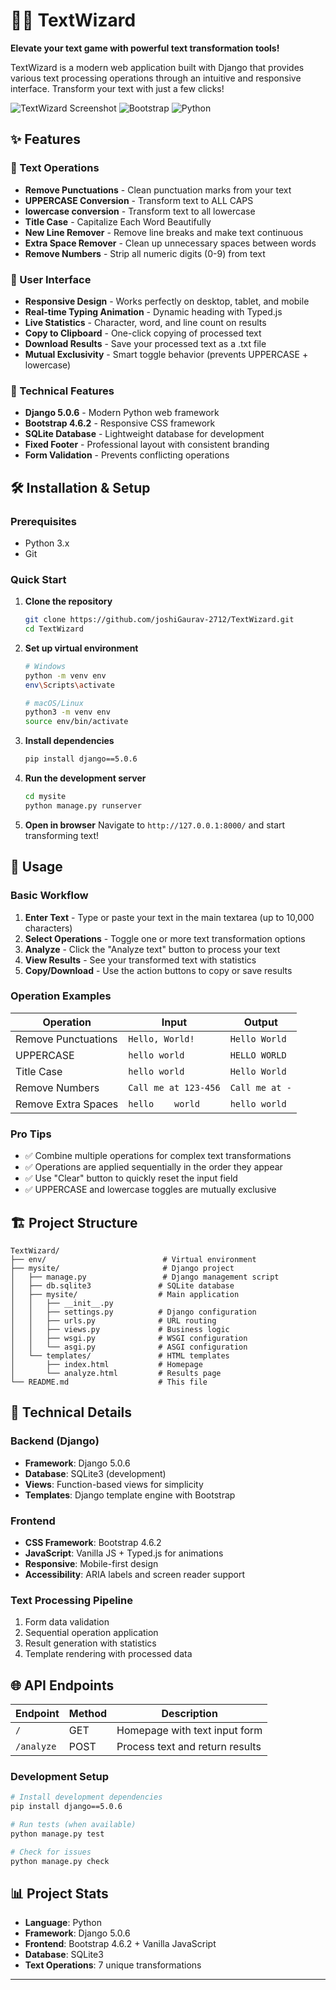 # 🧙‍♂️ TextWizard

**Elevate your text game with powerful text transformation tools!**

TextWizard is a modern web application built with Django that provides various text processing operations through an intuitive and responsive interface. Transform your text with just a few clicks!

![TextWizard Screenshot](https://img.shields.io/badge/Django-5.0.6-green?style=flat&logo=django)
![Bootstrap](https://img.shields.io/badge/Bootstrap-4.6.2-purple?style=flat&logo=bootstrap)
![Python](https://img.shields.io/badge/Python-3.x-blue?style=flat&logo=python)

## ✨ Features

### 🔧 Text Operations

- **Remove Punctuations** - Clean punctuation marks from your text
- **UPPERCASE Conversion** - Transform text to ALL CAPS
- **lowercase conversion** - Transform text to all lowercase
- **Title Case** - Capitalize Each Word Beautifully
- **New Line Remover** - Remove line breaks and make text continuous
- **Extra Space Remover** - Clean up unnecessary spaces between words
- **Remove Numbers** - Strip all numeric digits (0-9) from text

### 🎨 User Interface

- **Responsive Design** - Works perfectly on desktop, tablet, and mobile
- **Real-time Typing Animation** - Dynamic heading with Typed.js
- **Live Statistics** - Character, word, and line count on results
- **Copy to Clipboard** - One-click copying of processed text
- **Download Results** - Save your processed text as a .txt file
- **Mutual Exclusivity** - Smart toggle behavior (prevents UPPERCASE + lowercase)

### 🚀 Technical Features

- **Django 5.0.6** - Modern Python web framework
- **Bootstrap 4.6.2** - Responsive CSS framework
- **SQLite Database** - Lightweight database for development
- **Fixed Footer** - Professional layout with consistent branding
- **Form Validation** - Prevents conflicting operations

## 🛠️ Installation & Setup

### Prerequisites

- Python 3.x
- Git

### Quick Start

1. **Clone the repository**

   ```bash
   git clone https://github.com/joshiGaurav-2712/TextWizard.git
   cd TextWizard
   ```

2. **Set up virtual environment**

   ```bash
   # Windows
   python -m venv env
   env\Scripts\activate

   # macOS/Linux
   python3 -m venv env
   source env/bin/activate
   ```

3. **Install dependencies**

   ```bash
   pip install django==5.0.6
   ```

4. **Run the development server**

   ```bash
   cd mysite
   python manage.py runserver
   ```

5. **Open in browser**
   Navigate to `http://127.0.0.1:8000/` and start transforming text!

## 📖 Usage

### Basic Workflow

1. **Enter Text** - Type or paste your text in the main textarea (up to 10,000 characters)
2. **Select Operations** - Toggle one or more text transformation options
3. **Analyze** - Click the "Analyze text" button to process your text
4. **View Results** - See your transformed text with statistics
5. **Copy/Download** - Use the action buttons to copy or save results

### Operation Examples

| Operation           | Input                | Output         |
| ------------------- | -------------------- | -------------- |
| Remove Punctuations | `Hello, World!`      | `Hello World`  |
| UPPERCASE           | `hello world`        | `HELLO WORLD`  |
| Title Case          | `hello world`        | `Hello World`  |
| Remove Numbers      | `Call me at 123-456` | `Call me at -` |
| Remove Extra Spaces | `hello    world`     | `hello world`  |

### Pro Tips

- ✅ Combine multiple operations for complex text transformations
- ✅ Operations are applied sequentially in the order they appear
- ✅ Use "Clear" button to quickly reset the input field
- ✅ UPPERCASE and lowercase toggles are mutually exclusive

## 🏗️ Project Structure

```
TextWizard/
├── env/                          # Virtual environment
├── mysite/                       # Django project
│   ├── manage.py                 # Django management script
│   ├── db.sqlite3               # SQLite database
│   ├── mysite/                  # Main application
│   │   ├── __init__.py
│   │   ├── settings.py          # Django configuration
│   │   ├── urls.py              # URL routing
│   │   ├── views.py             # Business logic
│   │   ├── wsgi.py              # WSGI configuration
│   │   └── asgi.py              # ASGI configuration
│   └── templates/               # HTML templates
│       ├── index.html           # Homepage
│       └── analyze.html         # Results page
└── README.md                    # This file
```

## 🔧 Technical Details

### Backend (Django)

- **Framework**: Django 5.0.6
- **Database**: SQLite3 (development)
- **Views**: Function-based views for simplicity
- **Templates**: Django template engine with Bootstrap

### Frontend

- **CSS Framework**: Bootstrap 4.6.2
- **JavaScript**: Vanilla JS + Typed.js for animations
- **Responsive**: Mobile-first design
- **Accessibility**: ARIA labels and screen reader support

### Text Processing Pipeline

1. Form data validation
2. Sequential operation application
3. Result generation with statistics
4. Template rendering with processed data

## 🌐 API Endpoints

| Endpoint   | Method | Description                     |
| ---------- | ------ | ------------------------------- |
| `/`        | GET    | Homepage with text input form   |
| `/analyze` | POST   | Process text and return results |


### Development Setup

```bash
# Install development dependencies
pip install django==5.0.6

# Run tests (when available)
python manage.py test

# Check for issues
python manage.py check
```


## 📊 Project Stats

- **Language**: Python
- **Framework**: Django 5.0.6
- **Frontend**: Bootstrap 4.6.2 + Vanilla JavaScript
- **Database**: SQLite3
- **Text Operations**: 7 unique transformations


---


